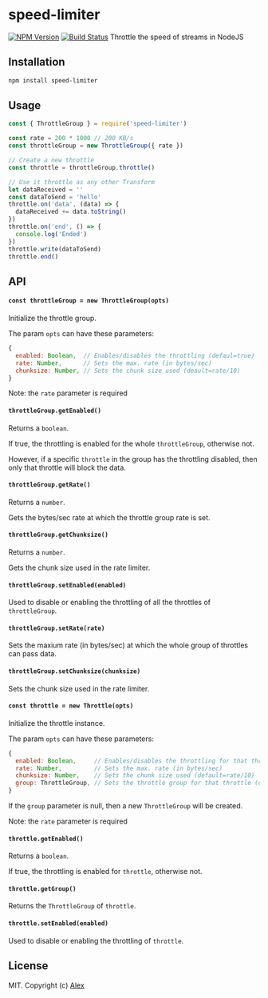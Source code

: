 # speed-limiter

[![NPM Version](https://img.shields.io/npm/v/speed-limiter.svg)](https://www.npmjs.com/package/speed-limiter)
[![Build Status](https://img.shields.io/github/workflow/status/alxhotel/speed-limiter/ci.yml?branch=master)](https://github.com/alxhotel/speed-limiter/actions)
Throttle the speed of streams in NodeJS

## Installation

```sh
npm install speed-limiter
```

## Usage

```js
const { ThrottleGroup } = require('speed-limiter')

const rate = 200 * 1000 // 200 KB/s
const throttleGroup = new ThrottleGroup({ rate })

// Create a new throttle
const throttle = throttleGroup.throttle()

// Use it throttle as any other Transform
let dataReceived = ''
const dataToSend = 'hello'
throttle.on('data', (data) => {
  dataReceived += data.toString()
})
throttle.on('end', () => {
  console.log('Ended')
})
throttle.write(dataToSend)
throttle.end()
```

## API

#### `const throttleGroup = new ThrottleGroup(opts)`

Initialize the throttle group.

The param `opts` can have these parameters:

```js
{
  enabled: Boolean,  // Enables/disables the throttling (defaul=true)
  rate: Number,      // Sets the max. rate (in bytes/sec)
  chunksize: Number, // Sets the chunk size used (deault=rate/10)
}
```

Note: the `rate` parameter is required

#### `throttleGroup.getEnabled()`

Returns a `boolean`.

If true, the throttling is enabled for the whole `throttleGroup`, otherwise not.

However, if a specific `throttle` in the group has the throttling disabled, then only
that throttle will block the data.

#### `throttleGroup.getRate()`

Returns a `number`.

Gets the bytes/sec rate at which the throttle group rate is set.

#### `throttleGroup.getChunksize()`

Returns a `number`.

Gets the chunk size used in the rate limiter.

#### `throttleGroup.setEnabled(enabled)` 

Used to disable or enabling the throttling of all the throttles of `throttleGroup`.

#### `throttleGroup.setRate(rate)`

Sets the maxium rate (in bytes/sec) at which the whole group of throttles can pass data.

#### `throttleGroup.setChunksize(chunksize)`

Sets the chunk size used in the rate limiter.

#### `const throttle = new Throttle(opts)`

Initialize the throttle instance.

The param `opts` can have these parameters:

```js
{
  enabled: Boolean,     // Enables/disables the throttling for that throttle (default=true)
  rate: Number,         // Sets the max. rate (in bytes/sec)
  chunksize: Number,    // Sets the chunk size used (default=rate/10)
  group: ThrottleGroup, // Sets the throttle group for that throttle (default=null)
}
```

If the `group` parameter is null, then a new `ThrottleGroup` will be created.

Note: the `rate` parameter is required

#### `throttle.getEnabled()`

Returns a `boolean`.

If true, the throttling is enabled for `throttle`, otherwise not.

#### `throttle.getGroup()`

Returns the `ThrottleGroup` of `throttle`.

#### `throttle.setEnabled(enabled)`

Used to disable or enabling the throttling of `throttle`.

## License

MIT. Copyright (c) [Alex](https://github.com/alxhotel)
